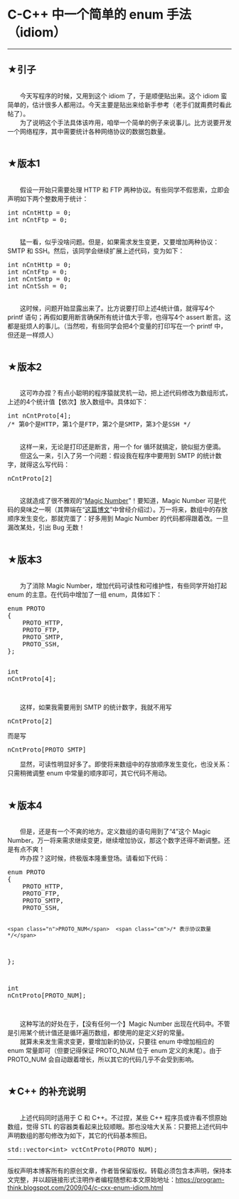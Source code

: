 # C-C++ 中一个简单的 enum 手法（idiom） 

-----

<div class="post-body entry-content">
<h2>★引子</h2><br/>
　　今天写程序的时候，又用到这个 idiom 了，于是顺便贴出来。这个 idiom 蛮简单的，估计很多人都用过。今天主要是贴出来给新手参考（老手们就甭费时看此帖了）。<a name="more"></a><br/>
　　为了说明这个手法具体该咋用，咱举一个简单的例子来说事儿。比方说要开发一个网络程序，其中需要统计各种网络协议的数据包数量。<br/>
<br/>
<h2>★版本1</h2><br/>
　　假设一开始只需要处理 HTTP 和 FTP 两种协议。有些同学不假思索，立即会声明如下两个整数用于统计：<br/>
<div class="source"><pre><span></span><span class="kt">int</span> <span class="n">nCntHttp</span> <span class="o">=</span> <span class="mi">0</span><span class="p">;</span>
<span class="kt">int</span> <span class="n">nCntFtp</span> <span class="o">=</span> <span class="mi">0</span><span class="p">;</span>
</pre></div><br/>
　　猛一看，似乎没啥问题。但是，如果需求发生变更，又要增加两种协议：SMTP 和 SSH。然后，该同学会继续扩展上述代码，变为如下：<br/>
<div class="source"><pre><span></span><span class="kt">int</span> <span class="n">nCntHttp</span> <span class="o">=</span> <span class="mi">0</span><span class="p">;</span>
<span class="kt">int</span> <span class="n">nCntFtp</span> <span class="o">=</span> <span class="mi">0</span><span class="p">;</span>
<span class="kt">int</span> <span class="n">nCntSmtp</span> <span class="o">=</span> <span class="mi">0</span><span class="p">;</span>
<span class="kt">int</span> <span class="n">nCntSsh</span> <span class="o">=</span> <span class="mi">0</span><span class="p">;</span>
</pre></div><br/>
　　这时候，问题开始显露出来了。比方说要打印上述4统计值，就得写4个 printf 语句；再假如要用断言确保所有统计值大于零，也得写4个 assert 断言。这都是挺烦人的事儿。（当然啦，有些同学会把4个变量的打印写在一个 printf 中，但还是一样烦人）<br/>
<br/>
<h2>★版本2</h2><br/>
　　这可咋办捏？有点小聪明的程序猿就灵机一动，把上述代码修改为数组形式，上述的4个统计值【依次】放入数组中。具体如下：<br/>
<div class="source"><pre><span></span><span class="kt">int</span> <span class="n">nCntProto</span><span class="p">[</span><span class="mi">4</span><span class="p">];</span>
<span class="cm">/* 第0个是HTTP，第1个是FTP，第2个是SMTP，第3个是SSH */</span>
</pre></div><br/>
　　这样一来，无论是打印还是断言，用一个 for 循环就搞定，貌似挺方便滴。<br/>
　　但这么一来，引入了另一个问题：假设我在程序中要用到 SMTP 的统计数字，就得这么写代码：<br/>
<div class="source"><pre><span></span><span class="n">nCntProto</span><span class="p">[</span><span class="mi">2</span><span class="p">]</span>
</pre></div><br/>
　　这就造成了很不雅观的“<a href="https://en.wikipedia.org/wiki/Magic_number_(programming)#Unnamed_numerical_constant" rel="nofollow" target="_blank">Magic Number</a>”！要知道，Magic Number 可是代码的臭味之一啊（其弊端在“<a href="../../2009/02/defect-of-java-beginner-3-code-style.md">这篇博文</a>”中曾经介绍过）。万一将来，数组中的存放顺序发生变化，那就完蛋了：好多用到 Magic Number 的代码都得跟着改。一旦漏改某处，引出 Bug 无数！<br/>
<br/>
<h2>★版本3</h2><br/>
　　为了消除 Magic Number，增加代码可读性和可维护性，有些同学开始打起 enum 的主意。在代码中增加了一组 enum，具体如下：<br/>
<div class="source"><pre><span></span><span class="k">enum</span> <span class="n">PROTO</span>
<span class="p">{</span>
    <span class="n">PROTO_HTTP</span><span class="p">,</span>
    <span class="n">PROTO_FTP</span><span class="p">,</span>
    <span class="n">PROTO_SMTP</span><span class="p">,</span>
    <span class="n">PROTO_SSH</span><span class="p">,</span>
<span class="p">};</span>

<span class="kt">int</span> <span class="n">nCntProto</span><span class="p">[</span><span class="mi">4</span><span class="p">];</span>
</pre></div><br/>
　　这样，如果我需要用到 SMTP 的统计数字，我就不用写<br/>
<div class="source"><pre><span></span><span class="n">nCntProto</span><span class="p">[</span><span class="mi">2</span><span class="p">]</span>
</pre></div>而是写<br/>
<div class="source"><pre><span></span><span class="n">nCntProto</span><span class="p">[</span><span class="n">PROTO_SMTP</span><span class="p">]</span>
</pre></div>　　显然，可读性明显好多了。即使将来数组中的存放顺序发生变化，也没关系：只需稍微调整 enum 中常量的顺序即可，其它代码不用动。<br/>
<br/>
<h2>★版本4</h2><br/>
　　但是，还是有一个不爽的地方。定义数组的语句用到了“4”这个 Magic Number。万一将来需求继续变更，继续增加协议，那这个数字还得不断调整。还是有点不爽！<br/>
　　咋办捏？这时候，终极版本隆重登场。请看如下代码：<br/>
<div class="source"><pre><span></span><span class="k">enum</span> <span class="n">PROTO</span>
<span class="p">{</span>
    <span class="n">PROTO_HTTP</span><span class="p">,</span>
    <span class="n">PROTO_FTP</span><span class="p">,</span>
    <span class="n">PROTO_SMTP</span><span class="p">,</span>
    <span class="n">PROTO_SSH</span><span class="p">,</span>

    <span class="n">PROTO_NUM</span>  <span class="cm">/* 表示协议数量 */</span>
<span class="p">};</span>

<span class="kt">int</span> <span class="n">nCntProto</span><span class="p">[</span><span class="n">PROTO_NUM</span><span class="p">];</span>
</pre></div><br/>
　　这种写法的好处在于，【没有任何一个】Magic Number 出现在代码中。不管是引用某个统计值还是循环遍历数组，都使用的是定义好的常量。<br/>
　　就算未来发生需求变更，要增加新的协议，只要往 enum 中增加相应的 enum 常量即可（但要记得保证 PROTO_NUM 位于 enum 定义的末尾）。由于 PROTO_NUM 会自动跟着增长，所以其它的代码几乎不会受到影响。<br/>
<br/>
<h2>★C++ 的补充说明</h2><br/>
　　上述代码同时适用于 C 和 C++。不过捏，某些 C++ 程序员或许看不惯原始数组，觉得 STL 的容器类看起来比较顺眼。那也没啥大关系：只要把上述代码中声明数组的那句修改为如下，其它的代码基本照旧。<br/>
<div class="source"><pre><span></span><span class="n">std</span><span class="o">::</span><span class="n">vector</span><span class="o">&lt;</span><span class="kt">int</span><span class="o">&gt;</span> <span class="n">vctCntProto</span><span class="p">(</span><span class="n">PROTO_NUM</span><span class="p">);</span>
</pre></div>
</div>


------------------------------------------------

版权声明本博客所有的原创文章，作者皆保留版权。转载必须包含本声明，保持本文完整，并以超链接形式注明作者编程随想和本文原始地址：https://program-think.blogspot.com/2009/04/c-cxx-enum-idiom.html
